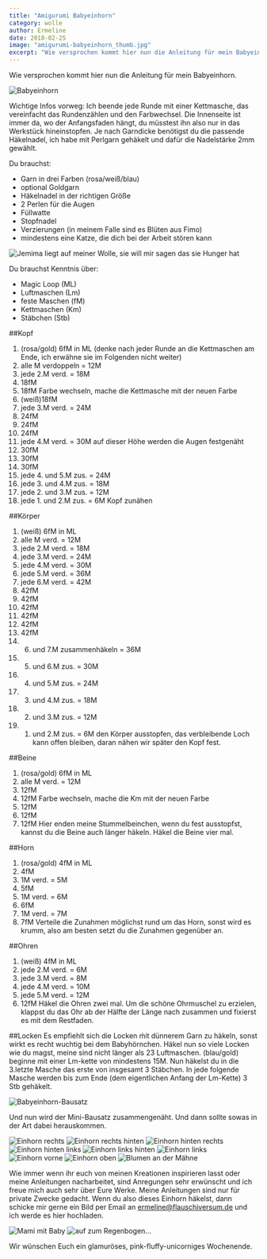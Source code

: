 ```yaml
---
title: "Amigurumi Babyeinhorn"
category: wolle
author: Ermeline
date: 2018-02-25
image: "amigurumi-babyeinhorn_thumb.jpg"
excerpt: "Wie versprochen kommt hier nun die Anleitung für mein Babyeinhorn."
---
```

Wie versprochen kommt hier nun die Anleitung für mein Babyeinhorn. 

![Babyeinhorn](_1080278.jpg)

Wichtige Infos vorweg: 
Ich beende jede Runde mit einer Kettmasche, das vereinfacht das Rundenzählen und den Farbwechsel. Die Innenseite ist immer da, wo der Anfangsfaden hängt, du müsstest ihn also nur in das Werkstück hineinstopfen. Je nach Garndicke benötigst du die passende Häkelnadel, ich habe mit Perlgarn gehäkelt und dafür die Nadelstärke 2mm gewählt.
 
Du brauchst:

- Garn in drei Farben (rosa/weiß/blau)
- optional Goldgarn
- Häkelnadel in der richtigen Größe
- 2 Perlen für die Augen
- Füllwatte
- Stopfnadel
- Verzierungen (in meinem Falle sind es Blüten aus Fimo)
- mindestens eine Katze, die dich bei der Arbeit stören kann

![Jemima liegt auf meiner Wolle, sie will mir sagen das sie Hunger hat](1517429206755.jpg)

Du brauchst Kenntnis über:

- Magic Loop (ML)
- Luftmaschen (Lm)
- feste Maschen (fM)
- Kettmaschen (Km)
- Stäbchen (Stb)

##Kopf
1. (rosa/gold) 6fM in ML (denke nach jeder Runde an die Kettmaschen am Ende, ich erwähne sie im Folgenden nicht weiter)
2. alle M verdoppeln = 12M
3. jede 2.M verd. = 18M
4. 18fM
5. 18fM Farbe wechseln, mache die Kettmasche mit der neuen Farbe
6. (weiß)18fM
7. jede 3.M verd. = 24M
8. 24fM
9. 24fM
10. 24fM
11. jede 4.M verd. = 30M auf dieser Höhe werden die Augen festgenäht
12. 30fM
13. 30fM
14. 30fM
15. jede 4. und 5.M zus. = 24M
16. jede 3. und 4.M zus. = 18M
17. jede 2. und 3.M zus. = 12M
18. jede 1. und 2.M zus. = 6M
Kopf zunähen 

##Körper
1. (weiß) 6fM in ML 
2. alle M verd. = 12M
3. jede 2.M verd. = 18M 
4. jede 3.M verd. = 24M
5. jede 4.M verd. = 30M
6. jede 5.M verd. = 36M
7. jede 6.M verd. = 42M
8. 42fM
9. 42fM
10. 42fM
11. 42fM
12. 42fM
13. 42fM
14. 6. und 7.M zusammenhäkeln = 36M
15. 5. und 6.M zus. = 30M
16. 4. und 5.M zus. = 24M
17. 3. und 4.M zus. = 18M
18. 2. und 3.M zus. = 12M
19. 1. und 2.M zus. = 6M 
den Körper ausstopfen, das verbleibende Loch kann offen bleiben, daran nähen wir später den Kopf fest.

##Beine
1. (rosa/gold) 6fM in ML
2. alle M verd. = 12M
3. 12fM
4. 12fM Farbe wechseln, mache die Km mit der neuen Farbe
5. 12fM
6. 12fM
7. 12fM
Hier enden meine Stummelbeinchen, wenn du fest ausstopfst, kannst du die Beine auch länger häkeln. Häkel die Beine vier mal.

##Horn
1. (rosa/gold) 4fM in ML
2. 4fM
3. 1M verd. = 5M
4. 5fM
5. 1M verd. = 6M
6. 6fM
7. 1M verd. = 7M
8. 7fM
Verteile die Zunahmen möglichst rund um das Horn, sonst wird es krumm, also am besten setzt du die Zunahmen gegenüber an.

##Ohren
1. (weiß) 4fM in ML
2. jede 2.M verd. = 6M
3. jede 3.M verd. = 8M
4. jede 4.M verd. = 10M
5. jede 5.M verd. = 12M
6. 12fM
Häkel die Ohren zwei mal. Um die schöne Ohrmuschel zu erzielen, klappst du das Ohr ab der Hälfte der Länge nach zusammen und fixierst es mit dem Restfaden.

##Locken
Es empfiehlt sich die Locken ḿit dünnerem Garn zu häkeln, sonst wirkt es recht wuchtig bei dem Babyhörnchen. Häkel nun so viele Locken wie du magst, meine sind nicht länger als 23 Luftmaschen.
(blau/gold) beginne mit einer Lm-kette von mindestens 15M. Nun häkelst du in die 3.letzte Masche das erste von insgesamt 3 Stäbchen. In jede folgende Masche werden bis zum Ende (dem eigentlichen Anfang der Lm-Kette) 3 Stb gehäkelt. 

![Babyeinhorn-Bausatz](IMG_20180201_101644.jpg)

Und nun wird der Mini-Bausatz zusammengenäht. Und dann sollte sowas in der Art dabei herauskommen. 

![Einhorn rechts](_1080554.JPG)
![Einhorn rechts hinten](_1080556.JPG)
![Einhorn hinten rechts](_1080557.JPG)
![Einhorn hinten links](_1080558.JPG)
![Einhorn links hinten](_1080559.JPG)
![Einhorn links](_1080560.JPG)
![Einhorn vorne](_1080561.JPG)
![Einhorn oben](_1080567.JPG)
![Blumen an der Mähne](_1080555.JPG)

Wie immer wenn ihr euch von meinen Kreationen inspirieren lasst oder meine Anleitungen nacharbeitet, sind Anregungen sehr erwünscht und ich freue mich auch sehr über Eure Werke. Meine Anleitungen sind nur für private Zwecke gedacht. Wenn du also dieses Einhorn häkelst, dann schicke mir gerne ein Bild per Email an ermeline@flauschiversum.de und ich werde es hier hochladen. 

![Mami mit Baby](_1080551.JPG)
![auf zum Regenbogen...](_1080553.JPG)

Wir wünschen Euch ein glamuröses, pink-fluffy-unicorniges Wochenende.

